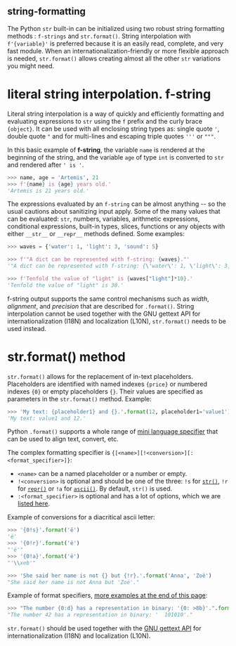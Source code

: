 ## string-formatting

The Python `str` built-in can be initialized using two robust string formatting methods : `f-strings` and `str.format()`. String interpolation with `f'{variable}'` is preferred because it is an easily read, complete, and very fast module. When an internationalization-friendly or more flexible approach is needed, `str.format()` allows creating almost all the other `str` variations you might need.

# literal string interpolation. f-string

Literal string interpolation is a way of quickly and efficiently formatting and evaluating expressions to `str` using the `f` prefix and the curly brace `{object}`. It can be used with all enclosing string types as: single quote `'`, double quote `"` and for multi-lines and escaping triple quotes `'''` or `"""`.

In this basic example of **f-string**, the variable `name` is rendered at the beginning of the string, and the variable `age` of type `int` is converted to `str` and rendered after `' is '`.

```python
>>> name, age = 'Artemis', 21
>>> f'{name} is {age} years old.'
'Artemis is 21 years old.'
```

The expressions evaluated by an `f-string` can be almost anything -- so the usual cautions about sanitizing input apply. Some of the many values that can be evaluated: `str`, numbers, variables, arithmetic expressions, conditional expressions, built-in types, slices, functions or any objects with either `__str__` or `__repr__` methods defined. Some examples:

```python
>>> waves = {'water': 1, 'light': 3, 'sound': 5}

>>> f'"A dict can be represented with f-string: {waves}."'
'"A dict can be represented with f-string: {\'water\': 1, \'light\': 3, \'sound\': 5}."'

>>> f'Tenfold the value of "light" is {waves["light"]*10}.'
'Tenfold the value of "light" is 30.'
```

f-string output supports the same control mechanisms such as _width_, _alignment_, and _precision_ that are described for `.format()`. String interpolation cannot be used together with the GNU gettext API for internationalization (I18N) and localization (L10N), `str.format()` needs to be used instead.

# str.format() method

`str.format()` allows for the replacement of in-text placeholders. Placeholders are identified with named indexes `{price}` or numbered indexes `{0}` or empty placeholders `{}`. Their values are specified as parameters in the `str.format()` method. Example:

```python
>>> 'My text: {placeholder1} and {}.'.format(12, placeholder1='value1')
'My text: value1 and 12.'
```

Python `.format()` supports a whole range of [mini language specifier][format-mini-language] that can be used to align text, convert, etc.

The complex formatting specifier is `{[<name>][!<conversion>][:<format_specifier>]}`:

- `<name>` can be a named placeholder or a number or empty.
- `!<conversion>` is optional and should be one of the three: `!s` for [`str()`][str-conversion], `!r` for [`repr()`][repr-conversion] or `!a` for [`ascii()`][ascii-conversion]. By default, `str()` is used.
- `:<format_specifier>` is optional and has a lot of options, which we are [listed here][format-specifiers].

Example of conversions for a diacritical ascii letter:

```python
>>> '{0!s}'.format('ë')
'ë'
>>> '{0!r}'.format('ë')
"'ë'"
>>> '{0!a}'.format('ë')
"'\\xeb'"

>>> 'She said her name is not {} but {!r}.'.format('Anna', 'Zoë')
"She said her name is not Anna but 'Zoë'."
```

Example of format specifiers, [more examples at the end of this page][summary-string-format]:

```python
>>> "The number {0:d} has a representation in binary: '{0: >8b}'.".format(42)
"The number 42 has a representation in binary: '  101010'."
```

`str.format()` should be used together with the [GNU gettext API][gnu-gettext-api] for internationalization (I18N) and localization (L10N).

[all-about-formatting]: https://realpython.com/python-formatted-output
[difference-formatting]: https://realpython.com/python-string-formatting/#2-new-style-string-formatting-strformat
[printf-style-docs]: https://docs.python.org/3/library/stdtypes.html#printf-style-string-formatting
[tuples]: https://www.w3schools.com/python/python_tuples.asp
[format-mini-language]: https://docs.python.org/3/library/string.html#format-specification-mini-language
[str-conversion]: https://www.w3resource.com/python/built-in-function/str.php
[repr-conversion]: https://www.w3resource.com/python/built-in-function/repr.php
[ascii-conversion]: https://www.w3resource.com/python/built-in-function/ascii.php
[format-specifiers]: https://www.python.org/dev/peps/pep-3101/#standard-format-specifiers
[summary-string-format]: https://www.w3schools.com/python/ref_string_format.asp
[template-string]: https://docs.python.org/3/library/string.html#template-strings
[gnu-gettext-api]: https://docs.python.org/3/library/gettext.html
